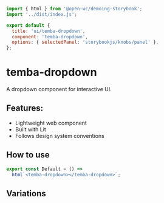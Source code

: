 ```js script
import { html } from '@open-wc/demoing-storybook';
import '../dist/index.js';

export default {
  title: 'ui/temba-dropdown',
  component: 'temba-dropdown',
  options: { selectedPanel: 'storybookjs/knobs/panel' },
};
```

# temba-dropdown

A dropdown component for interactive UI.

## Features:

- Lightweight web component
- Built with Lit
- Follows design system conventions

## How to use

```js preview-story
export const Default = () =>
  html`<temba-dropdown></temba-dropdown>`;
```

## Variations

